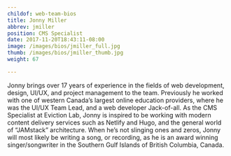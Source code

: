 ```yaml
---
childof: web-team-bios
title: Jonny Miller
abbrev: jmiller
position: CMS Specialist
date: 2017-11-20T18:43:11-08:00
image: /images/bios/jmiller_full.jpg
thumb: /images/bios/jmiller_thumb.jpg
weight: 67

---
```

Jonny brings over 17 years of experience in the fields of web development, design, UI/UX, and project management to the team. Previously he worked with one of western Canada’s largest online education providers, where he was the UI/UX Team Lead, and a web developer Jack-of-all. As the CMS Specialist at Eviction Lab, Jonny is inspired to be working with modern content delivery services such as Netlify and Hugo, and the general world of “JAMstack” architecture. When he’s not slinging ones and zeros, Jonny will most likely be writing a song, or recording, as he is an award winning singer/songwriter in the Southern Gulf Islands of British Columbia, Canada.
